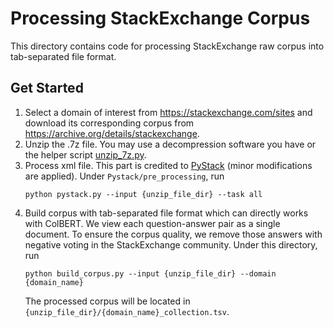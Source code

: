 # Processing StackExchange Corpus

This directory contains code for processing StackExchange raw corpus into tab-separated file format.

## Get Started

1. Select a domain of interest from https://stackexchange.com/sites and download its corresponding corpus
   from https://archive.org/details/stackexchange.
2. Unzip the .7z file. You may use a decompression software you have or the helper script [unzip_7z.py](unzip_7z.py).
3. Process xml file. This part is credited to [PyStack](https://github.com/zhenv5/PyStack) (minor modifications are
   applied). Under `Pystack/pre_processing`, run
    ```shell
   python pystack.py --input {unzip_file_dir} --task all 
   ```
4. Build corpus with tab-separated file format which can directly works with ColBERT. We view each question-answer pair
   as a single document. To ensure the corpus quality, we remove those answers with negative voting in the StackExchange
   community. Under this directory, run
   ```shell
   python build_corpus.py --input {unzip_file_dir} --domain {domain_name}
   ```
   The processed corpus will be located in `{unzip_file_dir}/{domain_name}_collection.tsv`.
